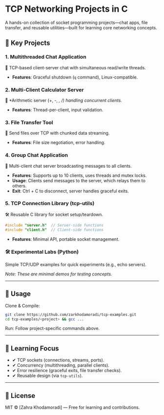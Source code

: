 # TCP Networking Projects in C

A hands-on collection of socket programming projects—chat apps, file transfer, and reusable utilities—built for learning core networking concepts.

## 📌 Key Projects

### 1. Multithreaded Chat Application
📡 TCP-based client-server chat with simultaneous read/write threads.
- **Features**: Graceful shutdown (`q` command), Linux-compatible.

### 2. Multi-Client Calculator Server
🧮 *Arithmetic server (+, -, *, /) handling concurrent clients.*
- **Features**: Thread-per-client, input validation.

### 3. File Transfer Tool
📂 Send files over TCP with chunked data streaming.
- **Features**: File size negotiation, error handling.

### 4. Group Chat Application
💬 Multi-client chat server broadcasting messages to all clients.
- **Features**: Supports up to 10 clients, uses threads and mutex locks.
- **Usage**: Clients send messages to the server, which relays them to others.
- **Exit**: Ctrl + C to disconnect, server handles graceful exits.

### 5. TCP Connection Library (tcp-utils)
🛠️ Reusable C library for socket setup/teardown.
```c
#include "server.h"  // Server-side functions  
#include "client.h"  // Client-side functions  
```
- **Features**: Minimal API, portable socket management.

### 🛠️ Experimental Labs (Python)
Simple TCP/UDP examples for quick experiments (e.g., echo servers).

*Note: These are minimal demos for testing concepts.*

---

## 🚀 Usage

Clone & Compile:
```sh
git clone https://github.com/zarkhodamoradi/tcp-examples.git
cd tcp-examples/<project> && gcc ...  
```
Run: Follow project-specific commands above.

---

## 🎯 Learning Focus
- ✔ TCP sockets (connections, streams, ports).
- ✔ Concurrency (multithreading, parallel clients).
- ✔ Error resilience (graceful exits, file transfer checks).
- ✔ Reusable design (via `tcp-utils`).

---

## **📜 License**  
MIT © [Zahra Khodamoradi] — Free for learning and contributions.  

